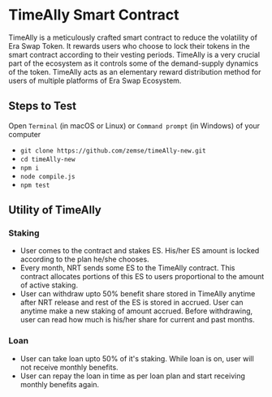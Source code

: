 # TimeAlly Smart Contract

TimeAlly is a meticulously crafted smart contract to reduce the volatility of Era Swap Token. It rewards users who choose to lock their tokens in the smart contract according to their vesting periods. TimeAlly is a very crucial part of the ecosystem as it controls some of the demand-supply dynamics of the token. TimeAlly acts as an elementary reward distribution method for users of multiple platforms of Era Swap Ecosystem.

## Steps to Test
Open `Terminal` (in macOS or Linux) or `Command prompt` (in Windows) of your computer
- `git clone https://github.com/zemse/timeAlly-new.git`
- `cd timeAlly-new`
- `npm i`
- `node compile.js`
- `npm test`

## Utility of TimeAlly
### Staking
- User comes to the contract and stakes ES. His/her ES amount is locked according to the plan he/she chooses.
- Every month, NRT sends some ES to the TimeAlly contract. This contract allocates portions of this ES to users proportional to the amount of active staking.
- User can withdraw upto 50% benefit share stored in TimeAlly anytime after NRT release and rest of the ES is stored in accrued. User can anytime make a new staking of amount accrued. Before withdrawing, user can read how much is his/her share for current and past months.

### Loan
- User can take loan upto 50% of it's staking. While loan is on, user will not receive monthly benefits.
- User can repay the loan in time as per loan plan and start receiving monthly benefits again.
